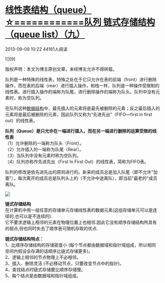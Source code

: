 # [线性表结构（queue）☆============队列 链式存储结构（queue list）（九）][0]

2013-09-09 10:22  44161人阅读 

![][9]


版权声明：本文为博主原创文章，未经博主允许不得转载。

队列是一种特殊的线性表，特殊之处在于它只允许在表的前端（front）进行删除操作，而在表的后端（rear）进行插入操作，和栈一样，队列是一种操作受限制的线性表。进行插入操作的端称为队尾，进行删除操作的端称为队头。队列中没有元素时，称为空队列。

在队列这种[数据结构][10]中，最先插入的元素将是最先被删除的元素；反之最后插入的元素将是最后被删除的元素，因此队列又称为“先进先出”（FIFO—first in first out）的线性表。

**队列（Queue）是只允许在一端进行插入，而在另一端进行删除的运算受限的线性表**  
（1）允许删除的一端称为队头（Front）。  
（2）允许插入的一端称为队尾（Rear）。  
（3）当队列中没有元素时称为空队列。  
（4）队列亦称作先进先出（First In First Out）的线性表，简称为FIFO表。

队列的修改是依先进先出的原则进行的。新来的成员总是加入队尾（即不允许"加塞"），每次离开的成员总是队列头上的（不允许中途离队），即当前"最老的"成员离队。

![][11]

**链式存储结构**  
 在计算机中用一组任意的存储单元存储线性表的数据元素(这组存储单元可以是连续的,也可以是不连续的).   
 它不要求逻辑上相邻的元素在物理位置上也相邻.因此它没有顺序存储结构所具有的弱点,但也同时失去了顺序表可随机存取的优点.  
  
  
**链式存储结构特点：**  
 1、比顺序存储结构的存储密度小 (每个节点都由数据域和指针域组成，所以相同空间内假设全存满的话顺序比链式存储更多)。   
2、逻辑上相邻的节点物理上不必相邻。  
3、插入、删除灵活 (不必移动节点，只要改变节点中的指针)。  
4、查找结点时链式存储要比顺序存储慢。  
5、每个结点是由数据域和指针域组成。

[0]: /xiaoting451292510/article/details/11471419
[10]: http://lib.csdn.net/base/datastructure
[11]: ./img/20130906170207890.png
